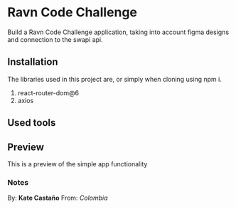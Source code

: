 # Ravn Code Challenge

Build a Ravn Code Challenge application, taking into account figma designs and connection to the swapi api.

## Installation

The libraries used in this project are, or simply when cloning using npm i.

1. react-router-dom@6
2. axios

## Used tools

## Preview

This is a preview of the simple app functionality

### Notes

By: **Kate Castaño**
From: _Colombia_
